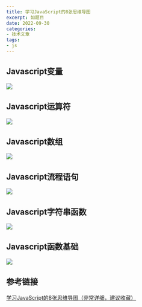 ```yaml
---
title: 学习JavaScript的8张思维导图
excerpt: 如题目
date: 2022-09-30
categories:
- 技术文章
tags:
- js
---
```


## Javascript变量

![](https://api2.mubu.com/v3/document_image/c08ecafc-d366-423b-a49c-834a5250b5fa-3807603.jpg)


## Javascript运算符

![](https://api2.mubu.com/v3/document_image/3a7f17f1-1a06-4a76-9de8-1655b80daacb-3807603.jpg)


## Javascript数组

![](https://api2.mubu.com/v3/document_image/6f6dd3d0-69d6-44c2-920c-f5fdb432a5ac-3807603.jpg)


## Javascript流程语句

![](https://api2.mubu.com/v3/document_image/b26614b0-0d0b-48de-b4fc-8fb7ce92d7c5-3807603.jpg)


## Javascript字符串函数

![](https://api2.mubu.com/v3/document_image/d2158ecc-f940-411c-977a-1600e7d38e4f-3807603.jpg)


## Javascript函数基础

![](https://api2.mubu.com/v3/document_image/544c2c0d-e92d-4603-8884-d86d48ac7e7d-3807603.jpg)

## 参考链接
[学习JavaScript的8张思维导图（非常详细，建议收藏）](https://zhuanlan.zhihu.com/p/267786383)